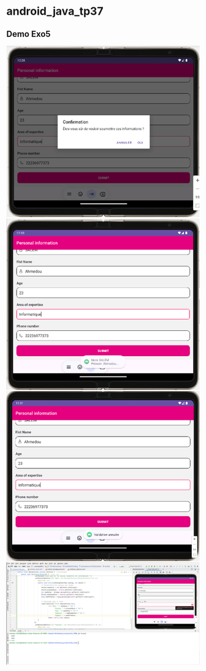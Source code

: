 # android_java_tp37
## Demo Exo5
<img src="demo/demo5.2.png"/>
<img src="demo/demo5.3.png"/>
<img src="demo/demo5.4.png"/>
<img src="demo/demo5.1.png"/>
